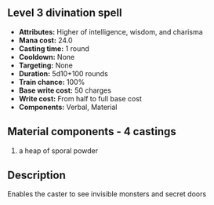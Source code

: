 ## Level 3 divination spell

- **Attributes:** Higher of intelligence, wisdom, and charisma
- **Mana cost:** 24.0
- **Casting time:** 1 round
- **Cooldown:** None
- **Targeting:** None
- **Duration:** 5d10+100 rounds
- **Train chance:** 100%
- **Base write cost:** 50 charges
- **Write cost:** From half to full base cost
- **Components:** Verbal, Material

## Material components - 4 castings

1. a heap of sporal powder

## Description

Enables the caster to see invisible monsters and secret doors
